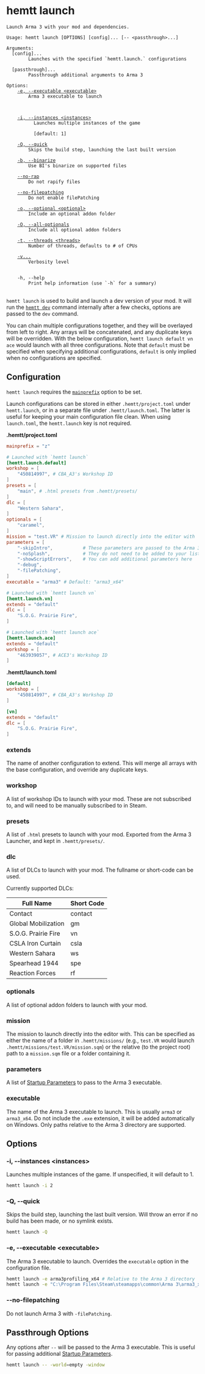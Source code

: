 # hemtt launch

<pre><code>Launch Arma 3 with your mod and dependencies.

Usage: hemtt launch [OPTIONS] [config]... [-- &lt;passthrough&gt;...]

Arguments:
  [config]...
        Launches with the specified `hemtt.launch.<config>` configurations

  [passthrough]...
        Passthrough additional arguments to Arma 3

Options:
    <a href="#-e---executable">-e, --executable &lt;executable&gt;</a>
        Arma 3 executable to launch

    <!-- <a href="#-S---with-server">-S, --with-server</a>
        Launches a dedicated server alongside the client -->

    <a href="#-i---instances">-i, --instances &lt;instances&gt;</a>
          Launches multiple instances of the game

          [default: 1]

    <a href="#-Q---quick">-Q, --quick</a>
        Skips the build step, launching the last built version

    <a href="dev.md#-b---binarize">-b, --binarize</a>
        Use BI's binarize on supported files
        
    <a href="build.md#--no-rap">--no-rap</a>
        Do not rapify files

    <a href="--no-filepatching">--no-filepatching</a>
        Do not enable filePatching

    <a href="dev.md#-o---optional">-o, --optional &lt;optional&gt;</a>
        Include an optional addon folder

    <a href="dev.md#-o---all-optionals">-O, --all-optionals</a>
        Include all optional addon folders

    <a href="index.md#-t---threads">-t, --threads &lt;threads&gt;</a>
        Number of threads, defaults to # of CPUs

    <a href="index.md#-v">-v...</a>
        Verbosity level
        

    -h, --help
        Print help information (use `-h` for a summary)
</code>
</pre>

`hemtt launch` is used to build and launch a dev version of your mod. It will run the [`hemtt dev`](dev.md) command internally after a few checks, options are passed to the `dev` command.

You can chain multiple configurations together, and they will be overlayed from left to right. Any arrays will be concatenated, and any duplicate keys will be overridden. With the below configuration, `hemtt launch default vn ace` would launch with all three configurations. Note that `default` must be specified when specifying additional configurations, `default` is only implied when no configurations are specified.

## Configuration

`hemtt launch` requires the [`mainprefix`](../configuration/index.md#main-prefix) option to be set.

Launch configurations can be stored in either `.hemtt/project.toml` under `hemtt.launch`, or in a separate file under `.hemtt/launch.toml`. The latter is useful for keeping your main configuration file clean. When using `launch.toml`, the `hemtt.launch` key is not required.

**.hemtt/project.toml**

```toml
mainprefix = "z"

# Launched with `hemtt launch`
[hemtt.launch.default]
workshop = [
    "450814997", # CBA_A3's Workshop ID
]
presets = [
    "main", # .html presets from .hemtt/presets/
]
dlc = [
    "Western Sahara",
]
optionals = [
    "caramel",
]
mission = "test.VR" # Mission to launch directly into the editor with
parameters = [
    "-skipIntro",           # These parameters are passed to the Arma 3 executable
    "-noSplash",            # They do not need to be added to your list
    "-showScriptErrors",    # You can add additional parameters here
    "-debug",
    "-filePatching",
]
executable = "arma3" # Default: "arma3_x64"

# Launched with `hemtt launch vn`
[hemtt.launch.vn]
extends = "default"
dlc = [
    "S.O.G. Prairie Fire",
]

# Launched with `hemtt launch ace`
[hemtt.launch.ace]
extends = "default"
workshop = [
    "463939057", # ACE3's Workshop ID
]
```

**.hemtt/launch.toml**

```toml
[default]
workshop = [
    "450814997", # CBA_A3's Workshop ID
]

[vn]
extends = "default"
dlc = [
    "S.O.G. Prairie Fire",
]
```

### extends

The name of another configuration to extend. This will merge all arrays with the base configuration, and override any duplicate keys.

### workshop

A list of workshop IDs to launch with your mod. These are not subscribed to, and will need to be manually subscribed to in Steam.

### presets

A list of `.html` presets to launch with your mod. Exported from the Arma 3 Launcher, and kept in `.hemtt/presets/`.

### dlc

A list of DLCs to launch with your mod. The fullname or short-code can be used.

Currently supported DLCs:

| Full Name           | Short Code |
| ------------------- | ---------- |
| Contact             | contact    |
| Global Mobilization | gm         |
| S.O.G. Prairie Fire | vn         |
| CSLA Iron Curtain   | csla       |
| Western Sahara      | ws         |
| Spearhead 1944      | spe        |
| Reaction Forces     | rf         |

### optionals

A list of optional addon folders to launch with your mod.

### mission

The mission to launch directly into the editor with. This can be specified as either the name of a folder in `.hemtt/missions/` (e.g., `test.VR` would launch `.hemtt/missions/test.VR/mission.sqm`) or the relative (to the project root) path to a `mission.sqm` file or a folder containing it.

### parameters

A list of [Startup Parameters](https://community.bistudio.com/wiki/Arma_3:_Startup_Parameters) to pass to the Arma 3 executable.

### executable

The name of the Arma 3 executable to launch. This is usually `arma3` or `arma3_x64`. Do not include the `.exe` extension, it will be added automatically on Windows. Only paths relative to the Arma 3 directory are supported.

## Options

<!-- ### -S, --with-server

Launches a dedicated server alongside the client.

```bash
hemtt launch -S
``` -->

### -i, --instances &lt;instances&gt;

Launches multiple instances of the game. If unspecified, it will default to 1.

```bash
hemtt launch -i 2
```

### -Q, --quick

Skips the build step, launching the last built version.
Will throw an error if no build has been made, or no symlink exists.

```bash
hemtt launch -Q
```

### -e, --executable &lt;executable&gt;

The Arma 3 executable to launch. Overrides the `executable` option in the configuration file.

```bash
hemtt launch -e arma3profiling_x64 # Relative to the Arma 3 directory
hemtt launch -e "C:\Program Files\Steam\steamapps\common\Arma 3\arma3_x64.exe" # Absolute path
```

### --no-filepatching

Do not launch Arma 3 with `-filePatching`.

## Passthrough Options

Any options after `--` will be passed to the Arma 3 executable. This is useful for passing additional [Startup Parameters](https://community.bistudio.com/wiki/Arma_3:_Startup_Parameters).

```bash
hemtt launch -- -world=empty -window
```
